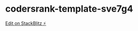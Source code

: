 # codersrank-template-sve7g4

[Edit on StackBlitz ⚡️](https://stackblitz.com/edit/codersrank-template-sve7g4)
